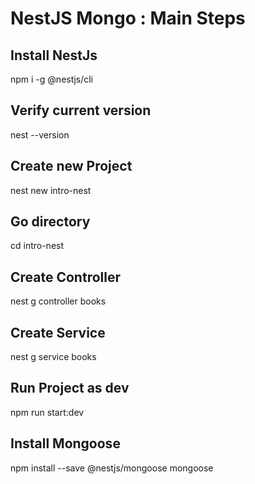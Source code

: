 # NestJS Mongo : Main Steps

## Install NestJs

 npm i -g @nestjs/cli
 
## Verify current version

 nest  --version
 
## Create new Project

 nest new intro-nest
 
## Go directory

 cd intro-nest
 
## Create Controller

 nest g controller books
 
## Create Service

 nest g service books
 
## Run Project as dev

 npm run start:dev
 
## Install Mongoose

 npm install --save @nestjs/mongoose mongoose
